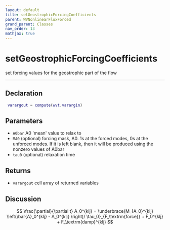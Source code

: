 ```yaml
---
layout: default
title: setGeostrophicForcingCoefficients
parent: WVNonlinearFluxForced
grand_parent: Classes
nav_order: 13
mathjax: true
---
```


#  setGeostrophicForcingCoefficients

set forcing values for the geostrophic part of the flow


---

## Declaration
```matlab
 varargout = compute(wvt,varargin)
```
## Parameters
+ `A0bar`  A0 'mean' value to relax to
+ `MA0`  (optional) forcing mask, A0. 1s at the forced modes, 0s at the unforced modes. If it is left blank, then it will be produced using the nonzero values of A0bar
+ `tau0`  (optional) relaxation time

## Returns
+ `varargout`  cell array of returned variables

## Discussion

  $$
  \frac{\partial}{\partial t} A_0^{klj} = \underbrace{M_{A_0}^{klj} \left(\bar{A}_0^{klj}  - A_0^{klj} \right)/ \tau_0}_{F_\textrm{force}} + F_0^{klj} + F_\textrm{damp}^{klj}
  $$
 
            

